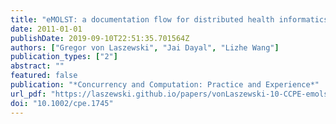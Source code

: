 ```yaml
---
title: "eMOLST: a documentation flow for distributed health informatics"
date: 2011-01-01
publishDate: 2019-09-10T22:51:35.701564Z
authors: ["Gregor von Laszewski", "Jai Dayal", "Lizhe Wang"]
publication_types: ["2"]
abstract: ""
featured: false
publication: "*Concurrency and Computation: Practice and Experience*"
url_pdf: "https://laszewski.github.io/papers/vonLaszewski-10-CCPE-emolst.pdf"
doi: "10.1002/cpe.1745"
---
```


